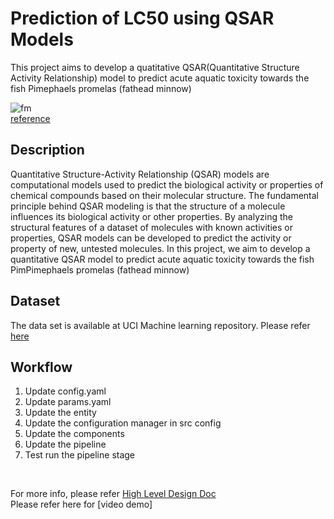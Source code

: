 # Prediction of LC50 using QSAR Models
This project aims to develop a quatitative QSAR(Quantitative Structure Activity Relationship) model to predict acute aquatic toxicity towards the fish Pimephaels promelas (fathead minnow)
<br>

![fm](https://github.com/rizal-muhammed/QSAR-fish-toxicity/assets/37320039/4f018537-576a-4a67-b866-4842180252f0)<br>
[reference](https://www.sciencedirect.com/science/article/abs/pii/S0048969721078268)<br>

## Description
Quantitative Structure-Activity Relationship (QSAR) models are computational models used to predict the biological activity or properties of chemical compounds based on their molecular structure. The fundamental principle behind QSAR modeling is that the structure of a molecule influences its biological activity or other properties. By analyzing the structural features of a dataset of molecules with known activities or properties, QSAR models can be developed to predict the activity or property of new, untested molecules. In this project, we aim to develop a quantitative QSAR model to predict acute aquatic toxicity towards the fish PimPimephaels promelas (fathead minnow)
<br>

## Dataset
The data set is available at UCI Machine learning repository. Please refer [here](https://archive.ics.uci.edu/dataset/504/qsar+fish+toxicity)
<br>

## Workflow
1. Update config.yaml
2. Update params.yaml
3. Update the entity
4. Update the configuration manager in src config
5. Update the components
6. Update the pipeline
7. Test run the pipeline stage
<br>

For more info, please refer [High Level Design Doc](https://github.com/rizal-muhammed/QSAR-fish-toxicity/tree/main/Docs/HLD)<br>
Please refer here for [video demo]<br>
